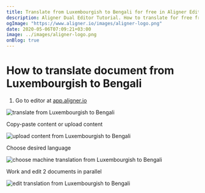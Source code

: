 ```yaml
---
title: Translate from Luxembourgish to Bengali for free in Aligner Editor
description: Aligner Dual Editor Tutorial. How to translate for free from Luxembourgish to Bengali. Aligner is multilingual document management platform. 
ogImage: "https://www.aligner.io/images/aligner-logo.png"
date: 2020-05-06T07:09:21+03:00
image: ../images/aligner-logo.png
onBlog: true
---
```


# How to translate document from Luxembourgish to Bengali

1. Go to editor at [app.aligner.io](https://app.aligner.io "Aligner App web page")

![translate from Luxembourgish to Bengali](../aligner-blank-editor.png "translate from Luxembourgish to Bengali")

Copy-paste content or upload content

![upload content from Luxembourgish to Bengali](../aligner-uploaded-document.png "upload content from Luxembourgish to Bengali")

Choose desired language

![choose machine translation from Luxembourgish to Bengali](../aligner-language-dropdown.png "choose machine translation from Luxembourgish to Bengali")

Work and edit 2 documents in parallel

![edit translation from Luxembourgish to Bengali](../aligner-double-sitded-editor.png "edit translation from Luxembourgish to Bengali")

